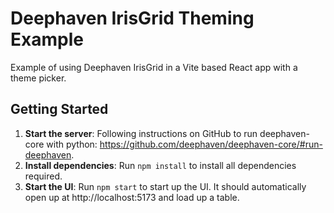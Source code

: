# Deephaven IrisGrid Theming Example

Example of using Deephaven IrisGrid in a Vite based React app with a theme picker.

## Getting Started

1. **Start the server**: Following instructions on GitHub to run deephaven-core with python: https://github.com/deephaven/deephaven-core/#run-deephaven.
2. **Install dependencies**: Run `npm install` to install all dependencies required.
3. **Start the UI**: Run `npm start` to start up the UI. It should automatically open up at http://localhost:5173 and load up a table.
